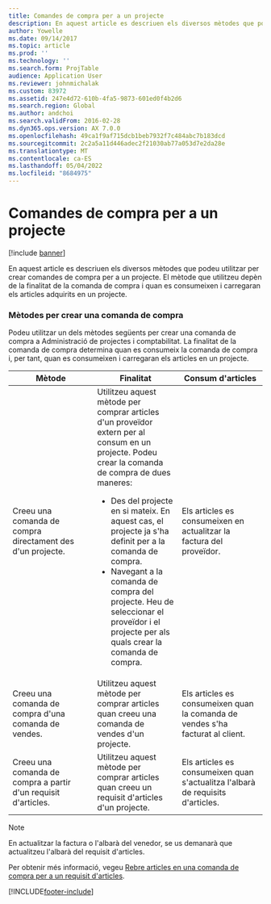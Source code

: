 ```yaml
---
title: Comandes de compra per a un projecte
description: En aquest article es descriuen els diversos mètodes que podeu utilitzar per crear comandes de compra per a un projecte. El mètode que utilitzeu depèn de la finalitat de la comanda de compra i quan es consumeixen i carregaran els articles adquirits en un projecte.
author: Yowelle
ms.date: 09/14/2017
ms.topic: article
ms.prod: ''
ms.technology: ''
ms.search.form: ProjTable
audience: Application User
ms.reviewer: johnmichalak
ms.custom: 83972
ms.assetid: 247e4d72-610b-4fa5-9873-601ed0f4b2d6
ms.search.region: Global
ms.author: andchoi
ms.search.validFrom: 2016-02-28
ms.dyn365.ops.version: AX 7.0.0
ms.openlocfilehash: 49ca1f9af715dcb1beb7932f7c484abc7b183dcd
ms.sourcegitcommit: 2c2a5a11d446adec2f21030ab77a053d7e2da28e
ms.translationtype: MT
ms.contentlocale: ca-ES
ms.lasthandoff: 05/04/2022
ms.locfileid: "8684975"
---
```

# <a name="purchase-orders-for-a-project"></a>Comandes de compra per a un projecte

[!include [banner](../includes/banner.md)]

En aquest article es descriuen els diversos mètodes que podeu utilitzar per crear comandes de compra per a un projecte. El mètode que utilitzeu depèn de la finalitat de la comanda de compra i quan es consumeixen i carregaran els articles adquirits en un projecte.

### <a name="methods-for-creating-a-purchase-order"></a>Mètodes per crear una comanda de compra

Podeu utilitzar un dels mètodes següents per crear una comanda de compra a Administració de projectes i comptabilitat. La finalitat de la comanda de compra determina quan es consumeix la comanda de compra i, per tant, quan es consumeixen i carregaran els articles en un projecte.

<table>
<colgroup>
<col width="33%" />
<col width="33%" />
<col width="33%" />
</colgroup>
<thead>
<tr class="header">
<th>Mètode</th>
<th>Finalitat</th>
<th>Consum d'articles</th>
</tr>
</thead>
<tbody>
<tr class="odd">
<td>Creeu una comanda de compra directament des d'un projecte.</td>
<td>Utilitzeu aquest mètode per comprar articles d'un proveïdor extern per al consum en un projecte. Podeu crear la comanda de compra de dues maneres:
<ul>
<li>Des del projecte en si mateix. En aquest cas, el projecte ja s'ha definit per a la comanda de compra.</li>
<li>Navegant a la comanda de compra del projecte. Heu de seleccionar el proveïdor i el projecte per als quals crear la comanda de compra.</li>
</ul></td>
<td>Els articles es consumeixen en actualitzar la factura del proveïdor.</td>
</tr>
<tr class="even">
<td>Creeu una comanda de compra d'una comanda de vendes.</td>
<td>Utilitzeu aquest mètode per comprar articles quan creeu una comanda de vendes d'un projecte.</td>
<td>Els articles es consumeixen quan la comanda de vendes s'ha facturat al client.</td>
</tr>
<tr class="odd">
<td>Creeu una comanda de compra a partir d'un requisit d'articles.</td>
<td>Utilitzeu aquest mètode per comprar articles quan creeu un requisit d'articles d'un projecte.</td>
<td>Els articles es consumeixen quan s'actualitza l'albarà de requisits d'articles.</td>
</tr>
</tbody>
</table>

> [!NOTE] 
> En actualitzar la factura o l'albarà del venedor, se us demanarà que actualitzeu l'albarà del requisit d'articles.

Per obtenir més informació, vegeu [Rebre articles en una comanda de compra per a un requisit d'articles](tasks/receive-items-purchase-order-item-requirement.md).



[!INCLUDE[footer-include](../includes/footer-banner.md)]